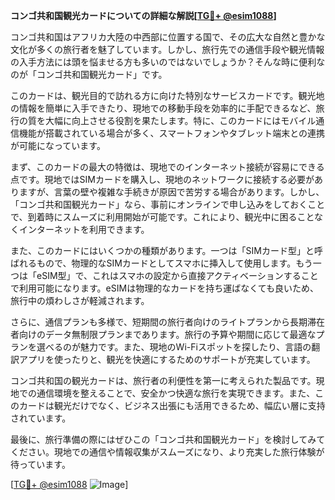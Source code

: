 **コンゴ共和国観光カードについての詳細な解説[[TG💪+ @esim1088](https://t.me/s/esim1088)]**

コンゴ共和国はアフリカ大陸の中西部に位置する国で、その広大な自然と豊かな文化が多くの旅行者を魅了しています。しかし、旅行先での通信手段や観光情報の入手方法には頭を悩ませる方も多いのではないでしょうか？そんな時に便利なのが「コンゴ共和国観光カード」です。

このカードは、観光目的で訪れる方に向けた特別なサービスカードです。観光地の情報を簡単に入手できたり、現地での移動手段を効率的に手配できるなど、旅行の質を大幅に向上させる役割を果たします。特に、このカードにはモバイル通信機能が搭載されている場合が多く、スマートフォンやタブレット端末との連携が可能になっています。

まず、このカードの最大の特徴は、現地でのインターネット接続が容易にできる点です。現地ではSIMカードを購入し、現地のネットワークに接続する必要がありますが、言葉の壁や複雑な手続きが原因で苦労する場合があります。しかし、「コンゴ共和国観光カード」なら、事前にオンラインで申し込みをしておくことで、到着時にスムーズに利用開始が可能です。これにより、観光中に困ることなくインターネットを利用できます。

また、このカードにはいくつかの種類があります。一つは「SIMカード型」と呼ばれるもので、物理的なSIMカードとしてスマホに挿入して使用します。もう一つは「eSIM型」で、これはスマホの設定から直接アクティベーションすることで利用可能になります。eSIMは物理的なカードを持ち運ばなくても良いため、旅行中の煩わしさが軽減されます。

さらに、通信プランも多様で、短期間の旅行者向けのライトプランから長期滞在者向けのデータ無制限プランまであります。旅行の予算や期間に応じて最適なプランを選べるのが魅力です。また、現地のWi-Fiスポットを探したり、言語の翻訳アプリを使ったりと、観光を快適にするためのサポートが充実しています。

コンゴ共和国の観光カードは、旅行者の利便性を第一に考えられた製品です。現地での通信環境を整えることで、安全かつ快適な旅行を実現できます。また、このカードは観光だけでなく、ビジネス出張にも活用できるため、幅広い層に支持されています。

最後に、旅行準備の際にはぜひこの「コンゴ共和国観光カード」を検討してみてください。現地での通信や情報収集がスムーズになり、より充実した旅行体験が待っています。

[[TG💪+ @esim1088](https://t.me/s/esim1088) ![Image](https://i.postimg.cc/Y0z9fWf4/image.png)]
